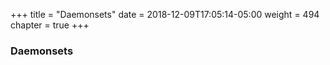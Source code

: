 +++
title = "Daemonsets"
date = 2018-12-09T17:05:14-05:00
weight = 494
chapter = true
+++

### Daemonsets

